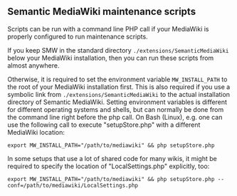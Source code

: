 ## Semantic MediaWiki maintenance scripts

Scripts can be run with a command line PHP call if your MediaWiki is
properly configured to run maintenance scripts.

If you keep SMW in the standard directory `./extensions/SemanticMediaWiki`
below your MediaWiki installation, then you can run these scripts from
almost anywhere.

Otherwise, it is required to set the environment variable `MW_INSTALL_PATH`
to the root of your MediaWiki installation first. This is also required if
you use a symbolic link from `./extensions/SemanticMediaWiki` to the actual
installation directory of Semantic MediaWiki. Setting environment variables
is different for different operating systems and shells, but can normally be
done from the command line right before the php call. On Bash (Linux), e.g.
one can use the following call to execute "setupStore.php" with a different
MediaWiki location:

    export MW_INSTALL_PATH="/path/to/mediawiki" && php setupStore.php

In some setups that use a lot of shared code for many wikis, it might be
required to specify the location of "LocalSettings.php" explicitly, too:

    export MW_INSTALL_PATH="/path/to/mediawiki" && php setupStore.php --conf=/path/to/mediawiki/LocalSettings.php
